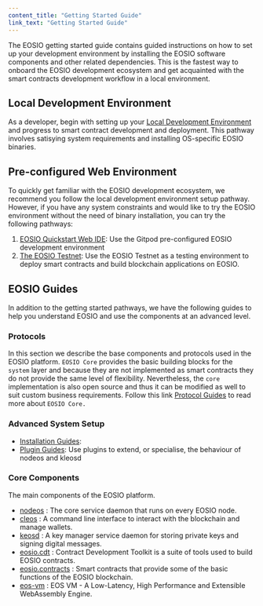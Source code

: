 ```yaml
---
content_title: "Getting Started Guide"
link_text: "Getting Started Guide"
---
```


The EOSIO getting started guide contains guided instructions on how to set up your development environment by installing the EOSIO software components and other related dependencies. This is the fastest way to onboard the EOSIO development ecosystem and get acquainted with the smart contracts development workflow in a local environment.

## Local Development Environment
As a developer, begin with setting up your [Local Development Environment](20_local-development-environment) and progress to smart contract development and deployment. This pathway involves satisying system requirements and installing OS-specific EOSIO binaries.


## Pre-configured Web Environment
To quickly get familiar with the EOSIO development ecosystem, we recommend you follow the local development environment setup pathway. However, if you have any system constraints and would like to try the EOSIO environment without the need of binary installation, you can try the following pathways:

1. [EOSIO Quickstart Web IDE](30_pre-configured-development-environment): Use the Gitpod pre-configured EOSIO development environment
2. [The EOSIO Testnet](../70_quick-start-guides): Use the EOSIO Testnet as a testing environment to deploy smart contracts and build blockchain applications on EOSIO.

## EOSIO Guides
In addition to the getting started pathways, we have the following guides to help you understand EOSIO and use the components at an advanced level. 

### Protocols
In this section we describe the base components and protocols used in the EOSIO platform. `EOSIO Core` provides the basic building blocks for the `system` layer and because they are not implemented as smart contracts they do not provide the same level of flexibility. Nevertheless, the `core` implementation is also open source and thus it can be modified as well to suit custom business requirements. Follow this link [Protocol Guides](../60_protocol-guides) to read more about `EOSIO Core.`

### Advanced System Setup 

* [Installation Guides]():
* [Plugin Guides](): Use plugins to extend, or specialise, the behaviour of nodeos and kleosd



### Core Components
The main components of the EOSIO platform.
* [nodeos](https://developers.eos.io/manuals/eos/latest/nodeos/index) : The core service daemon that runs on every EOSIO node.
* [cleos](https://developers.eos.io/manuals/eos/latest/cleos/index) : A command line interface to interact with the blockchain and manage wallets.
* [keosd](https://developers.eos.io/manuals/eos/latest/keosd/index) : A key manager service daemon for storing private keys and signing digital messages.
* [eosio.cdt](https://developers.eos.io/manuals/eosio.cdt/latest/index) : Contract Development Toolkit is a suite of tools used to build EOSIO contracts.
* [eosio.contracts](https://developers.eos.io/manuals/eosio.contracts/latest/index) : Smart contracts that provide some of the basic functions of the EOSIO blockchain.
* [eos-vm](https://github.com/EOSIO/eos-vm) : EOS VM - A Low-Latency, High Performance and Extensible WebAssembly Engine.



